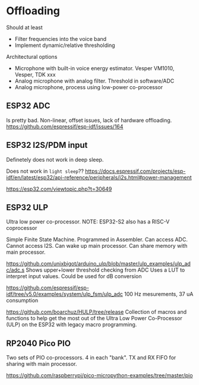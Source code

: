 
# Offloading

Should at least

- Filter frequencies into the voice band
- Implement dynamic/relative thresholding

Architectural options

- Microphone with built-in voice energy estimator.
Vesper VM1010, Vesper, TDK xxx
- Analog microphone with analog filter.
Threshold in software/ADC
- Analog microphone,
process using low-power co-processor

## ESP32 ADC

Is pretty bad. Non-linear, offset issues, lack of hardware offloading.
https://github.com/espressif/esp-idf/issues/164

## ESP32 I2S/PDM input

Definetely does not work in deep sleep.

Does not work in `light sleep`??
https://docs.espressif.com/projects/esp-idf/en/latest/esp32/api-reference/peripherals/i2s.html#power-management

https://esp32.com/viewtopic.php?t=30649

## ESP32 ULP
Ultra low power co-processor.
NOTE: ESP32-S2 also has a RISC-V coprocessor

Simple Finite State Machine.
Programmed in Assembler.
Can access ADC.
Cannot access I2S.
Can wake up main processor.
Can share memory with main processor.

https://github.com/unixbigot/arduino_ulp/blob/master/ulp_examples/ulp_adc/adc.s
Shows upper+lower threshold checking from ADC
Uses a LUT to interpret input values. Could be used for dB conversion

https://github.com/espressif/esp-idf/tree/v5.0/examples/system/ulp_fsm/ulp_adc
100 Hz mesurements, 37 uA consumption

https://github.com/boarchuz/HULP/tree/release
Collection of macros and functions to help get the most out of the
Ultra Low Power Co-Processor (ULP) on the ESP32 with legacy macro programming.

## RP2040 Pico PIO
Two sets of PIO co-processors. 4 in each "bank".
TX and RX FIFO for sharing with main processor.


https://github.com/raspberrypi/pico-micropython-examples/tree/master/pio
